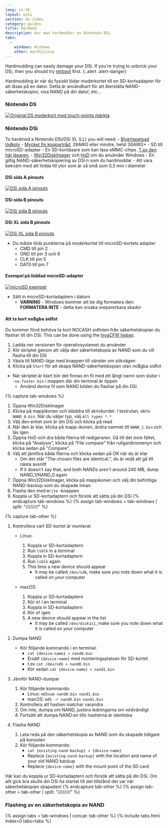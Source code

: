 ```yaml
---
lang: sv-SE
layout: wiki
section: ds-index
category: guides
title: Hardmod
description: Hur man hardmoddar en Nintendo DSi
tabs:
  - 
    windows: Windows
    other: macOS/Linux
---
```


Hardmodding can easily damage your DSi. If you're trying to unbrick your DSi, then you should try [ntrboot](ntrboot) first.
{:.alert .alert-danger}

Hardmodding är när du fysiskt lödar moderkortet till en SD-kortsadapter för att läsas på en dator. Detta är användbart för att återställa NAND-säkerhetskopior, visa NAND på din dator, etc...

### Nintendo DS
[![Original DS moderkort med touch-points märkta](/assets/images/ds-hardmod/mobo_pinout.png)](/assets/images/ds-hardmod/mobo_pinout.png)

### Nintendo DSi

To hardmod a Nintendo DSi/DSi XL (LL) you will need:
    - [Blyertspetsad lödkolv](https://www.amazon.com/dp/B01N4571Q6)
    - [Mycket fin koppartråd](https://www.amazon.com/dp/B01MXGNTA4), 28AWG eller mindre, helst 30AWG+
    - SD till microSD-adapter
    - En SD-kortläsare som kan läsa eMMC-chips. [T.ex den här läsaren.](https://www.amazon.com/dp/B006T9B6R2)
    - [Win32DiskImager](https://sourceforge.net/projects/win32diskimager/) och [HxD](https://mh-nexus.de/en/downloads.php?product=HxD20) om du använder Windows
    - En giltig NAND-säkerhetskopiering av DSi:n som du hardmoddar
    - Att vara bekväm med att lödda till ytor som är så små som 0,5 mm i diameter

#### DSi sida A pinouts
[![DSi sida A pinouts](/assets/images/dsi-hardmod/side_a.jpg)](/assets/images/dsi-hardmod/side_a.jpg)
#### DSi sida B pinouts
[![DSi sida B pinouts](/assets/images/dsi-hardmod/side_b.png)](/assets/images/dsi-hardmod/side_b.png)
#### DSi XL sida B pinouts
[![DSi XL sida B pinouts](/assets/images/dsi-hardmod/dsi_xl_side_b.png)](/assets/images/dsi-hardmod/dsi_xl_side_b.png)

- Du måste löda punkterna på moderkortet till microSD-kortets adapter
    - CMD till pin 2
    - GND till pin 3 och 6
    - CLK till pin 5
    - DAT0 till pin 7

#### Exempel på löddad microSD-adapter
[![microSD exempel](/assets/images/dsi-hardmod/sd.jpg)](/assets/images/dsi-hardmod/sd.jpg)

- Sätt in microSD-kortadaptern i datorn
    - **VARNING** - Windows kommer att be dig formatera den: **FORMATERA INTE** - detta kan orsaka oreparerbara skador

#### Att ta bort no$gba sidfot
Du kommer först behöva ta bort NOCASH sidfoten från säkerhetskopian du flashar till din DSi. This can be done using the [hiyaCFW helper](https://github.com/mondul/HiyaCFW-Helper/releases/latest).

1. Ladda ner versionen för operativsystemet du använder
1. Kör skriptet genom att välja den säkerhetskopia av NAND som du vill flasha till din DSi
1. Växla till NAND-läge med knappen till vänster om sökvägen
1. Klicka på `Start` för att skapa NAND-säkerhetskopian utan no$gba sidfot

- När skriptet är klart bör det finnas en fil med ett långt namn som slutar i `-no-footer.bin` i mappen där din terminal är öppen
    - Använd denna fil som NAND bilden du flashar på din DSi

{% capture tab-windows %}
1. Öppna Win32DiskImager
1. Klicka på mappikonen och bläddra till skrivbordet. I textrutan, skriv `NAND_0.bin`. När du väljer typ, välj `All types *.*`
1. Välj den enhet som är din DSi och klicka på read
1. När den är klar, klicka på mapp-ikonen, ändra namnet till `NAND_1.bin` och läs igen
1. Öppna HxD och dra båda filerna till redigeraren. Gå till det övre fältet, klicka på "Analysis", klicka på "File compare" från rullgardinsmenyn och klicka sedan på "Compare".
1. Välj att jämföra båda filerna och klicka sedan på OK när du är klar
    - Om det står "The chosen files are identical.", du är redå att gå till nästa avsnitt
    - If it doesn't say that, and both NANDs aren't around 240 MB, dump NAND_1/NAND_0 again
1. Öppna Win32DiskImager, klicka på mappikonen och välj din befintliga NAND-backup som du skapade innan
1. Flasha den med `Write` -knappen
1. Koppla ur SD-kortadaptern och försök att sätta på din DSi
{% endcapture tab-windows %}
{% assign tab-windows = tab-windows | split: "////////" %}


{% capture tab-other %}
1. Kontrollera vart SD-kortet är monterat
    - Linux:
        1. Koppla ur SD-kortadaptern
        1. Run `lsblk` in a terminal
        1. Koppla in SD-kortadaptern
        1. Run `lsblk` again
        1. This time a new device should appear
            - It may be called `/dev/sdb`, make sure you note down what it is called on *your* computer

    - macOS:
        1. Koppla ur SD-kortadaptern
        1. Kör `df` i en terminal
        1. Koppla in SD-kortadaptern
        1. Kör `df` igen
        1. A new device should appear in the list
            - It may be called `/dev/disk1s1`, make sure you note down what it is called on *your* computer

1. Dumpa NAND
    - Kör följande kommando i en terminal:
        - `cat {device-name} > nand0.bin`
        - Ersätt `{device-name}` med monteringsplatsen för SD-kortet
        - t.ex `cat /dev/sdb > nand0.bin`
        - Kör sedan `cat {device-name} > nand1.bin`


1. Jämför NAND-dumpar
    1. Kör följande kommando:
        - Linux: `md5sum nand0.bin nand1.bin`
        - macOS: `md5 -r nand0.bin nand1.bin`
    1. Kontrollera att hashen matchar varandra
    1. Om inte, dumpa om NAND, justera ledningarna om nödvändigt
    1. Fortsätt att dumpa NAND:en tills hasherna är identiska

1. Flasha NAND
    1. Leta reda på den säkerhetskopia av NAND som du skapade tidigare på konsolen
    1. Kör följande kommando:
        - `cat {existing-nand-backup} > {device-name}`
        - Replace `{existing-nand-backup}` with the location and name of your old NAND backup
        - Replace `{device-name}` with the mount point of the SD card

Här kan du koppla ur SD-kortadaptern och försök att sätta på din DSi. Om allt gick bra skulle din DSi ha startat till det tillstånd det var när säkerhetskopian skapades!
{% endcapture tab-other %}
{% assign tab-other = tab-other | split: "////////" %}

### Flashing av en säkerhetskopia av NAND
{% assign tabs = tab-windows | concat: tab-other %}
{% include tabs.html index=0 tabs=tabs %}
